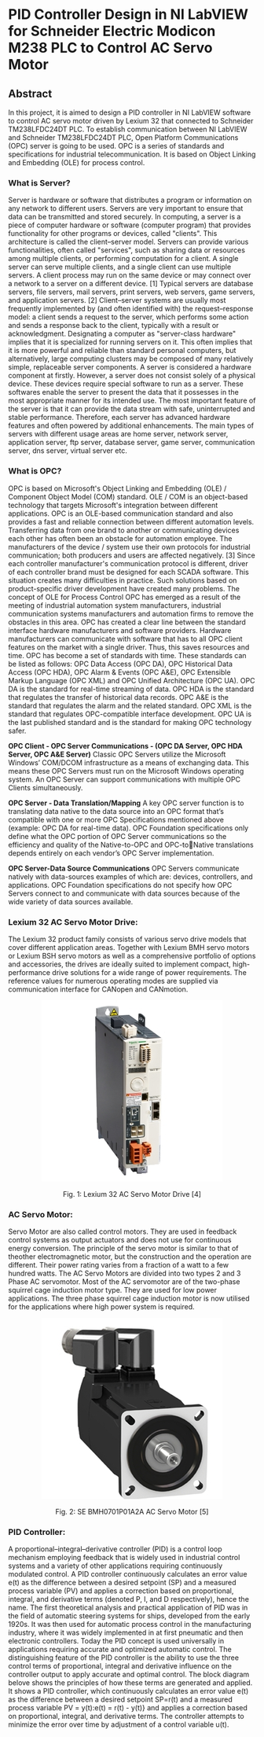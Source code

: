 # PID Controller Design in NI LabVIEW for Schneider Electric Modicon M238 PLC to Control AC Servo Motor

## Abstract
In this project, it is aimed to design a PID controller in NI LabVIEW software to control AC servo motor driven by Lexium 32 that connected to Schneider TM238LFDC24DT PLC. 
To establish communication between NI LabVIEW and Schneider TM238LFDC24DT PLC, Open Platform Communications (OPC) server is going to be used. OPC is a series of standards 
and specifications for industrial telecommunication. It is based on Object Linking and Embedding (OLE) for process control.

### What is Server?
Server is hardware or software that distributes a program or information on any network to different users. Servers are very important to ensure that data can be transmitted and stored securely. 
In computing, a server is a piece of computer hardware or software (computer program) that provides functionality for other programs or devices, called "clients". This architecture is called the client–server model. 
Servers can provide various functionalities, often called "services", such as sharing data or resources among multiple clients, or performing 
computation for a client. A single server can serve multiple clients, and a single client can use multiple servers. A client process may run on the same device or may connect over a network 
to a server on a different device. [1] Typical servers are database servers, file servers, mail servers, print servers, web servers, game servers, and application servers. [2]
Client–server systems are usually most frequently implemented by (and often identified with) the request–response model: a client sends a request to the server, which performs some 
action and sends a response back to the client, typically with a result or acknowledgment. Designating a computer as "server-class hardware" implies that it is specialized for running 
servers on it. This often implies that it is more powerful and reliable than standard personal computers, but alternatively, large computing clusters may be composed of many relatively 
simple, replaceable server components. A server is considered a hardware component at firstly. However, a server does not consist 
solely of a physical device. These devices require special software to run as a server. These softwares enable the server to present the data that it possesses in the most appropriate manner 
for its intended use. The most important feature of the server is that it can provide the data stream with safe, 
uninterrupted and stable performance. Therefore, each server has advanced hardware features and often powered by additional enhancements. 
The main types of servers with different usage areas are home server, network server, application server, ftp server, database server, game server, communication server, dns server, 
virtual server etc.
### What is OPC?
OPC is based on Microsoft's Object Linking and Embedding (OLE) / Component Object Model (COM) standard. OLE / COM is an object-based technology that targets Microsoft's 
integration between different applications. OPC is an OLE-based communication standard and also provides a fast and reliable connection between different automation levels. 
Transferring data from one brand to another or communicating devices each other has often been an obstacle for automation employee. The manufacturers of the device / system use their 
own protocols for industrial communication; both producers and users are affected negatively. [3] Since each controller manufacturer's communication protocol is different, driver of each 
controller brand must be designed for each SCADA software. This situation creates many difficulties in practice. Such solutions based on product-specific driver development have 
created many problems. The concept of OLE for Process Control OPC has emerged as a result of the meeting of industrial automation system manufacturers, industrial communication systems manufacturers 
and automation firms to remove the obstacles in this area. OPC has created a clear line between the standard interface hardware manufacturers and 
software providers. Hardware manufacturers can communicate with software that has to all OPC client features on the market with a single driver. Thus, this saves resources and time.
OPC has become a set of standards with time. These standards can be listed as follows: OPC Data Access (OPC DA), OPC Historical Data Access (OPC HDA), OPC Alarm & Events 
(OPC A&E), OPC Extensible Markup Language (OPC XML) and OPC Unified Architecture (OPC UA). OPC DA is the standard for real-time streaming of data. OPC HDA is the standard that regulates the transfer of historical data records.
OPC A&E is the standard that regulates the alarm and the related standard. OPC XML is the standard that regulates OPC-compatible interface development.
OPC UA is the last published standard and is the standard for making OPC technology safer.

**OPC Client - OPC Server Communications - (OPC DA Server, OPC HDA Server, OPC A&E Server)**
Classic OPC Servers utilize the Microsoft Windows’ COM/DCOM infrastructure as a means of exchanging data. This means these OPC Servers must run on the Microsoft Windows 
operating system. An OPC Server can support communications with multiple OPC Clients simultaneously.

**OPC Server - Data Translation/Mapping**
A key OPC server function is to translating data native to the data source into an OPC format that’s compatible with one or more OPC Specifications mentioned above (example: OPC 
DA for real-time data). OPC Foundation specifications only define what the OPC portion of OPC Server communications so the efficiency and quality of the Native-to-OPC and OPC-toNative translations depends entirely on each vendor’s OPC Server implementation.

**OPC Server-Data Source Communications**
OPC Servers communicate natively with data-sources examples of which are: devices, controllers, and applications. OPC Foundation specifications do not specify how OPC Servers 
connect to and communicate with data sources because of the wide variety of data sources available.

### Lexium 32 AC Servo Motor Drive:
The Lexium 32 product family consists of various servo drive models that cover different application areas. Together with Lexium BMH servo motors or Lexium BSH servo motors as 
well as a comprehensive portfolio of options and accessories, the drives are ideally suited to implement compact, high-performance drive solutions for a wide range of power 
requirements. The reference values for numerous operating modes are supplied via communication interface for CANopen and CANmotion.

<p align="center">
  <img src="https://github.com/kagankalayli/PID-Controller-Design-in-LabVIEW-for-Schneider-PLC-to-Control-AC-Servo-Motor/blob/main/automationlabviewopc/lexium32.JPG" />
</p> 
<p align="center">
Fig. 1: Lexium 32 AC Servo Motor Drive [4]
</p>

### AC Servo Motor:
Servo Motor are also called control motors. They are used in feedback control systems as output actuators and does not use for continuous energy conversion. The principle of the 
servo motor is similar to that of theother electromagnetic motor, but the construction and the operation are different. Their power rating varies from a fraction of a watt to a few hundred 
watts. The AC Servo Motors are divided into two types 2 and 3 Phase AC servomotor. Most of the AC servomotor are of the two-phase squirrel cage induction motor type. They are used for 
low power applications. The three phase squirrel cage induction motor is now utilised for the applications where high power system is required.
<p align="center">
  <img src="https://github.com/kagankalayli/PID-Controller-Design-in-LabVIEW-for-Schneider-PLC-to-Control-AC-Servo-Motor/blob/main/automationlabviewopc/acservomotor.JPG" />
</p> 
<p align="center">
Fig. 2: SE BMH0701P01A2A AC Servo Motor [5]
</p>

### PID Controller:
A proportional–integral–derivative controller (PID) is a control loop mechanism employing 
feedback that is widely used in industrial control systems and a variety of other applications 
requiring continuously modulated control. A PID controller continuously calculates an error 
value e(t) as the difference between a desired setpoint (SP) and a measured process variable 
(PV) and applies a correction based on proportional, integral, and derivative terms (denoted P, 
I, and D respectively), hence the name.
The first theoretical analysis and practical application of PID was in the field of automatic 
steering systems for ships, developed from the early 1920s. It was then used for automatic 
process control in the manufacturing industry, where it was widely implemented in at first 
pneumatic and then electronic controllers. Today the PID concept is used universally in 
applications requiring accurate and optimized automatic control.
The distinguishing feature of the PID controller is the ability to use the three control terms of 
proportional, integral and derivative influence on the controller output to apply accurate and 
optimal control. The block diagram belove shows the principles of how these terms are 
generated and applied. It shows a PID controller, which continuously calculates an error value 
e(t) as the difference between a desired setpoint SP=r(t) and a measured process variable 
PV = y(t):e(t) = r(t) - y(t)} and applies a correction based on proportional, integral, and 
derivative terms. The controller attempts to minimize the error over time by adjustment of a 
control variable u(t).
